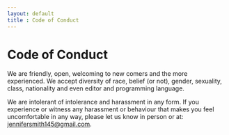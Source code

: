 ```yaml
---
layout: default
title : Code of Conduct
---
```


# Code of Conduct

We are friendly, open, welcoming to new comers and the more
experienced. We accept diversity of race, belief (or not), gender,
sexuality, class, nationality and even editor and programming
language.

We are intolerant of intolerance and harassment in any form. If you
experience or witness any harassment or behaviour that makes you feel
uncomfortable in any way, please let us know in person or at:
[jennifersmith145@gmail.com](jennifersmith145@gmail.com).
